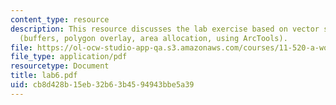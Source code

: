 ```yaml
---
content_type: resource
description: This resource discusses the lab exercise based on vector spatial analysis
  (buffers, polygon overlay, area allocation, using ArcTools).
file: https://ol-ocw-studio-app-qa.s3.amazonaws.com/courses/11-520-a-workshop-on-geographic-information-systems-fall-2005/cb8d428b15eb32b63b4594943bbe5a39_lab6.pdf
file_type: application/pdf
resourcetype: Document
title: lab6.pdf
uid: cb8d428b-15eb-32b6-3b45-94943bbe5a39
---
```

